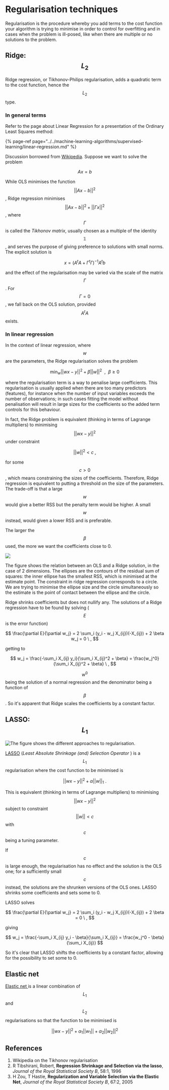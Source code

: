# Regularisation techniques

Regularisation is the procedure whereby you add terms to the cost function your algorithm is trying to minimise in order to control for overfitting and in cases when the problem is ill-posed, like when there are multiple or no solutions to the problem.

## Ridge: $$L_2$$ 

Ridge regression, or Tikhonov-Philips regularisation, adds a quadratic term to the cost function, hence the $$L_2$$ type.

### In general terms

Refer to the page about Linear Regression for a presentation of the Ordinary Least Squares method:

{% page-ref page="../../machine-learning-algorithms/supervised-learning/linear-regression.md" %}

Discussion borrowed from [Wikipedia](regularisation-techniques.md#references). Suppose we want to solve the problem

$$
A x = b
$$

While OLS minimises the function $$||Ax - b||^2$$ , Ridge regression minimises $$||Ax - b||^2 + ||\Gamma x||^2$$ , where$$\Gamma$$is called the _Tikhonov matrix_, usually chosen as a multiple of the identity$$\mathbb{1}$$, and serves the purpose of giving preference to solutions with small norms. The explicit solution is

$$
x = (A^t A + \Gamma^t \Gamma)^{-1} A^t b
$$

and the effect of the regularisation may be varied via the scale of the matrix$$\Gamma$$. For$$\Gamma = 0$$, we fall back on the OLS solution, provided$$A^t A$$exists.

### In linear regression

In the context of linear regression, where$$w$$are the parameters, the Ridge regularisation solves the problem

$$
\min_w ||wx - y||^2 + \beta ||w||^2 \ \ , \ \ \beta \geq 0
$$

where the regularisation term is a way to penalise large coefficients. This regularisation is usually applied when there are too many predictors \(features\), for instance when the number of input variables exceeds the number of observations; in such cases fitting the model without penalisation will result in large sizes for the coefficients so the added term controls for this behaviour.

In fact, the Ridge problem is equivalent \(thinking in terms of Lagrange multipliers\) to minimising $$||wx - y||^2$$ under constraint

$$
||w||^2 < c \ ,
$$

for some$$c > 0$$, which means constraining the sizes of the coefficients. Therefore, Ridge regression is equivalent to putting a threshold on the size of the parameters. The trade-off is that a large$$w$$would give a better RSS but the penalty term would be higher. A small$$w$$instead, would given a lower RSS and is preferable.

The larger the$$\beta$$used, the more we want the coefficients close to 0.

![](../../.gitbook/assets/ridge.jpg)

The figure shows the relation between an OLS and a Ridge solution, in the case of 2 dimensions. The ellipses are the contours of the residual sum of squares: the inner ellipse has the smallest RSS, which is minimised at the estimate point. The constraint in ridge regression corresponds to a circle. We are trying to minimise the ellipse size and the circle simultaneously so the estimate is the point of contact between the ellipse and the circle.

Ridge shrinks coefficients but does not nullify any. The solutions of a Ridge regression have to be found by solving \($$E$$ is the error function\)

$$
\frac{\partial E}{\partial w_j} = 2 \sum_i (y_i - w_j X_{ij})(-X_{ij}) + 2 \beta w_j = 0 \ ,
$$

getting to

$$
w_j = \frac{-\sum_i X_{ij} y_i}{\sum_i X_{ij}^2 + \beta} = \frac{w_j^0}{\sum_i X_{ij}^2 + \beta} \ ,
$$

$$w^0$$ being the solution of a normal regression and the denominator being a function of$$\beta$$. So it's apparent that Ridge scales the coefficients by a constant factor.

## LASSO: $$L_1$$ 

![The figure shows the different approaches to regularisation.](../../.gitbook/assets/reg-comparison.jpg)

[LASSO](regularisation-techniques.md#references) \(_Least Absolute Shrinkage \(and\) Selection Operator_ \) is a $$L_1$$ regularisation where the cost function to be minimised is

$$
||w x - y||^2 + \alpha ||w||_1 \ .
$$

This is equivalent \(thinking in terms of Lagrange multipliers\) to minimising$$||w x - y||^2$$subject to constraint$$||w|| < c$$with$$c$$being a tuning parameter.

If$$c$$is large enough, the regularisation has no effect and the solution is the OLS one; for a sufficiently small$$c$$instead, the solutions are the shrunken versions of the OLS ones. LASSO shrinks some coefficients and sets some to 0.

LASSO solves

$$
\frac{\partial E}{\partial w_j} = 2 \sum_i (y_i - w_j X_{ij})(-X_{ij}) + 2 \beta = 0 \ ,
$$

giving

$$
w_j = \frac{-\sum_i X_{ij} y_i - \beta}{\sum_i X_{ij}} = \frac{w_j^0 - \beta}{\sum_i X_{ij}}
$$

So it's clear that LASSO shifts the coefficients by a constant factor, allowing for the possibility to set some to 0.

## Elastic net

[Elastic net ](regularisation-techniques.md#references)is a linear combination of $$L_1$$ and $$L_2$$ regularisations so that the function to be minimised is

$$
||wx - y||^2 + \alpha_1 ||w_1|| + \alpha_2 ||w_2||^2
$$

## References

1. Wikipedia on the Tikhonov regularisation
2. R Tibshirani, Robert, **Regression Shrinkage and Selection via the lasso**, _Journal of the Royal Statistical Society B_, 58:1, 1996
3. H Zou, T Hastie, **Regularization and Variable Selection via the Elastic Net**, _Journal of the Royal Statistical Society B_, 67:2, 2005

